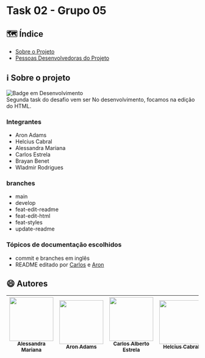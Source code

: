 # Task 02 - Grupo 05


## :world_map: Índice
- [Sobre o Projeto](#information_source-sobre-o-projeto)
- [Pessoas Desenvolvedoras do Projeto](#smile-autores)
## :information_source: Sobre o projeto
![Badge em Desenvolvimento](http://img.shields.io/static/v1?label=STATUS&message=Concluído&color=green&style=for-the-badge)<br>
Segunda task do desafio vem ser
No desenvolvimento, focamos na edição do HTML.



  ### Integrantes  
 - Aron Adams 
 - Helcius Cabral 
 - Alessandra Mariana 
 - Carlos Estrela 
 - Brayan Benet 
 - Wladmir Rodrigues 
  ### branches
 - main
 - develop
 - feat-edit-readme
 - feat-edit-html
 - feat-styles
 - update-readme

  ### Tópicos de documentação escolhidos
 - commit e branches em inglês
 - README editado por [Carlos](https://github.com/carlosalbertoestrela) e [Aron](https://github.com/AronAdamsRapetto)

## :smile: Autores
| [<img loading="lazy" src="https://avatars.githubusercontent.com/u/86929017?v=4" width=115><br><sub>Alessandra Mariana</sub>](https://github.com/AlessandraMariana) |  [<img loading="lazy" src="https://avatars.githubusercontent.com/u/41453845?v=4" width=115><br><sub>Aron Adams</sub>](https://github.com/AronAdamsRapetto) |  [<img loading="lazy" src="https://avatars.githubusercontent.com/u/69488591?v=4" width=115><br><sub>Carlos Alberto Estrela</sub>](https://github.com/carlosalbertoestrela) | [<img loading="lazy" src="https://avatars.githubusercontent.com/u/114032954?v=4" width=115><br><sub>Helcius Cabral</sub>](https://github.com/Helcius) | [<img loading="lazy" src="https://avatars.githubusercontent.com/u/63371569?v=4" width=115><br><sub>Brayan Benet</sub>]( https://github.com/brayanbenet) | [<img loading="lazy" src="https://avatars.githubusercontent.com/u/102919718?v=4" width=115><br><sub>Wladmir Rodriuges</sub>](https://github.com/getwlad) |
| :---: | :---: | :---: | :---: | :---: | :---: |